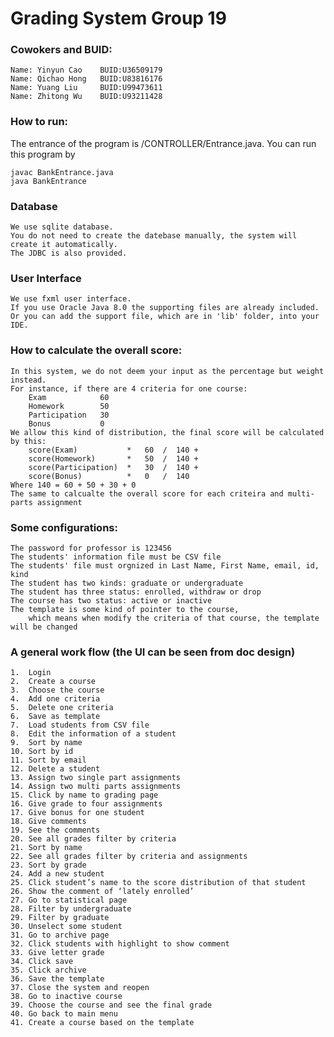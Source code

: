 Grading System Group 19
==========
### Cowokers and BUID:
    Name: Yinyun Cao    BUID:U36509179
    Name: Qichao Hong   BUID:U83816176
	Name: Yuang Liu     BUID:U99473611
	Name: Zhitong Wu    BUID:U93211428
	
### How to run:
The entrance of the program is /CONTROLLER/Entrance.java. You can run this program by

	javac BankEntrance.java
	java BankEntrance
	
### Database
    We use sqlite database.
    You do not need to create the datebase manually, the system will create it automatically.
    The JDBC is also provided. 

### User Interface
    We use fxml user interface.
    If you use Oracle Java 8.0 the supporting files are already included.
    Or you can add the support file, which are in 'lib' folder, into your IDE.

### How to calculate the overall score:
    In this system, we do not deem your input as the percentage but weight instead.
    For instance, if there are 4 criteria for one course:
        Exam            60
        Homework        50
        Participation   30
        Bonus           0
    We allow this kind of distribution, the final score will be calculated by this:
        score(Exam)           *   60  /  140 + 
        score(Homework)       *   50  /  140 + 
        score(Participation)  *   30  /  140 + 
        score(Bonus)          *   0   /  140
    Where 140 = 60 + 50 + 30 + 0
    The same to calcualte the overall score for each criteira and multi-parts assignment
    
### Some configurations: 
    The password for professor is 123456
    The students' information file must be CSV file
    The students' file must orgnized in Last Name, First Name, email, id, kind
    The student has two kinds: graduate or undergraduate
    The student has three status: enrolled, withdraw or drop
    The course has two status: active or inactive
    The template is some kind of pointer to the course, 
        which means when modify the criteria of that course, the template will be changed

### A general work flow (the UI can be seen from doc design)
    1.	Login
    2.	Create a course
    3.	Choose the course
    4.	Add one criteria
    5.	Delete one criteria
    6.	Save as template
    7.	Load students from CSV file
    8.	Edit the information of a student
    9.	Sort by name
    10.	Sort by id
    11.	Sort by email
    12.	Delete a student
    13.	Assign two single part assignments
    14.	Assign two multi parts assignments
    15.	Click by name to grading page
    16.	Give grade to four assignments
    17.	Give bonus for one student
    18.	Give comments
    19.	See the comments
    20.	See all grades filter by criteria
    21.	Sort by name
    22.	See all grades filter by criteria and assignments
    23.	Sort by grade
    24.	Add a new student
    25.	Click student’s name to the score distribution of that student
    26.	Show the comment of ‘lately enrolled’
    27.	Go to statistical page
    28.	Filter by undergraduate
    29.	Filter by graduate
    30.	Unselect some student
    31.	Go to archive page
    32.	Click students with highlight to show comment
    33.	Give letter grade
    34.	Click save
    35.	Click archive
    36.	Save the template
    37.	Close the system and reopen
    38.	Go to inactive course
    39.	Choose the course and see the final grade
    40.	Go back to main menu
    41.	Create a course based on the template




